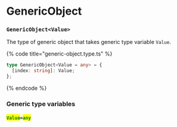 # GenericObject

### `GenericObject<Value>`

The type of generic object that takes generic type variable `Value`.

{% code title="generic-object.type.ts" %}
```typescript
type GenericObject<Value = any> = {
  [index: string]: Value;
};
```
{% endcode %}

### Generic type variables

#### <mark style="color:green;">`Value`</mark>`=`<mark style="color:green;">`any`</mark>
